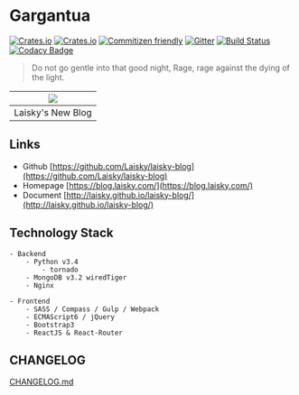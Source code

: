Gargantua
===

[![Crates.io](https://img.shields.io/crates/l/rustc-serialize.svg)]()
[![Crates.io](https://img.shields.io/badge/version-v2.3.2-blue.svg)]()
[![Commitizen friendly](https://img.shields.io/badge/commitizen-friendly-brightgreen.svg)](http://commitizen.github.io/cz-cli/)
[![Gitter](https://badges.gitter.im/Laisky/laisky-blog.svg)](https://gitter.im/Laisky/laisky-blog?utm_source=badge&utm_medium=badge&utm_campaign=pr-badge)
[![Build Status](https://travis-ci.org/Laisky/laisky-blog.svg?branch=master)](https://travis-ci.org/Laisky/laisky-blog)
[![Codacy Badge](https://api.codacy.com/project/badge/Grade/b9f5b06d4c7445949d51de7ae15f97a4)](https://www.codacy.com/app/ppcelery/laisky-blog?utm_source=github.com&amp;utm_medium=referral&amp;utm_content=Laisky/laisky-blog&amp;utm_campaign=Badge_Grade)

> Do not go gentle into that good night, Rage, rage against the dying of the light.

| ![](http://7xjvpy.dl1.z0.glb.clouddn.com/gargantua.jpg) |
|:--:|
| Laisky's New Blog |


## Links

  - Github [https://github.com/Laisky/laisky-blog](https://github.com/Laisky/laisky-blog)
  - Homepage [https://blog.laisky.com/](https://blog.laisky.com/)
  - Document [http://laisky.github.io/laisky-blog/](http://laisky.github.io/laisky-blog/)


## Technology Stack

    - Backend
        - Python v3.4
            - tornado
        - MongoDB v3.2 wiredTiger
        - Nginx

    - Frontend
        - SASS / Compass / Gulp / Webpack
        - ECMAScript6 / jQuery
        - Bootstrap3
        - ReactJS & React-Router


## CHANGELOG

[CHANGELOG.md](http://laisky.github.io/laisky-blog/CHANGELOG/)

